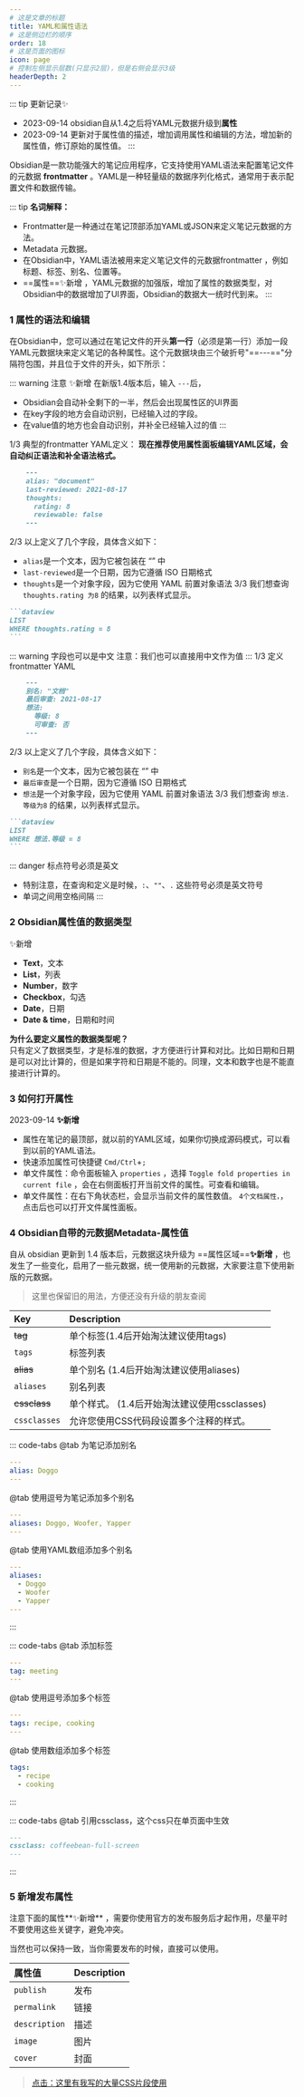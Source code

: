 ```yaml
---
# 这是文章的标题
title: YAML和属性语法
# 这是侧边栏的顺序
order: 18
# 这是页面的图标
icon: page
# 控制左侧显示层数(只显示2层)，但是右侧会显示3级
headerDepth: 2
---
```

::: tip 更新记录✨<Badge text="Features" type="tip" />
- 2023-09-14 obsidian自从1.4之后将YAML元数据升级到**属性**
- 2023-09-14 更新对于属性值的描述，增加调用属性和编辑的方法，增加新的属性值，修订原始的属性值。 
:::

Obsidian是一款功能强大的笔记应用程序，它支持使用YAML语法来配置笔记文件的元数据 **frontmatter** 。YAML是一种轻量级的数据序列化格式，通常用于表示配置文件和数据传输。

::: tip 
**名词解释：**
- Frontmatter是一种通过在笔记顶部添加YAML或JSON来定义笔记元数据的方法。
- Metadata 元数据。
- 在Obsidian中，YAML语法被用来定义笔记文件的元数据frontmatter 
，例如标题、标签、别名、位置等。
- ==属性==✨新增 <Badge text="Features" type="tip" />，YAML元数据的加强版，增加了属性的数据类型，对Obsidian中的数据增加了UI界面，Obsidian的数据大一统时代到来。
:::

### 1 属性的语法和编辑
在Obsidian中，您可以通过在笔记文件的开头**第一行**（必须是第一行）添加一段YAML元数据块来定义笔记的各种属性。这个元数据块由三个破折号"==---=="分隔符包围，并且位于文件的开头，如下所示：

::: warning 注意 ✨新增 <Badge text="Features" type="tip" />
在新版1.4版本后，输入 `---`后，
- Obsidian会自动补全剩下的一半，然后会出现属性区的UI界面
- 在key字段的地方会自动识别，已经输入过的字段。
- 在value值的地方也会自动识别，并补全已经输入过的值
:::

1/3 典型的frontmatter YAML定义：
**现在推荐使用属性面板编辑YAML区域，会自动纠正语法和补全语法格式。**
````markdown
    ---
    alias: "document"
    last-reviewed: 2021-08-17
    thoughts:
      rating: 8
      reviewable: false
    ---
````
2/3 以上定义了几个字段，具体含义如下：
-   `alias`是一个文本，因为它被包装在 “” 中
-   `last-reviewed`是一个日期，因为它遵循 ISO 日期格式
-   `thoughts`是一个对象字段，因为它使用 YAML 前置对象语法
3/3 我们想查询 `thoughts.rating 为8` 的结果，以列表样式显示。
````markdown
```dataview
LIST
WHERE thoughts.rating = 8
```
````
::: warning 字段也可以是中文
注意：我们也可以直接用中文作为值
:::
1/3 定义frontmatter YAML
````markdown
    ---
    别名: "文档"
    最后审查: 2021-08-17
    想法:
      等级: 8
      可审查: 否
    ---
````
2/3 以上定义了几个字段，具体含义如下：
-   `别名`是一个文本，因为它被包装在 “” 中
-   `最后审查`是一个日期，因为它遵循 ISO 日期格式
-   `想法`是一个对象字段，因为它使用 YAML 前置对象语法
3/3 我们想查询 `想法.等级为8` 的结果，以列表样式显示。
````markdown
```dataview
LIST
WHERE 想法.等级 = 8
```
````
::: danger 标点符号必须是英文
- 特别注意，在查询和定义是时候，`:`、`""`、`.` 这些符号必须是英文符号
- 单词之间用空格间隔
:::

### 2 Obsidian属性值的数据类型
✨新增 <Badge text="Features" type="tip" />
- **Text**，文本
- **List**，列表
- **Number**，数字
- **Checkbox**，勾选
- **Date**，日期
- **Date & time**，日期和时间

**为什么要定义属性的数据类型呢？**  
只有定义了数据类型，才是标准的数据，才方便进行计算和对比。比如日期和日期是可以对比计算的，但是如果字符和日期是不能的。同理，文本和数字也是不能直接进行计算的。

### 3 如何打开属性
2023-09-14 **✨新增** <Badge text="Features" type="tip" />  
- 属性在笔记的最顶部，就以前的YAML区域，如果你切换成源码模式，可以看到以前的YAML语法。
- 快速添加属性可快捷键 `Cmd/Ctrl`+`;`
- 单文件属性：命令面板输入 `properties` ，选择 `Toggle fold properties in current file` ，会在右侧面板打开当前文件的属性。可查看和编辑。
- 单文件属性：在右下角状态栏，会显示当前文件的属性数值。 `4个文档属性，`，点击后也可以打开文件属性面板。
### 4 Obsidian自带的元数据Metadata-属性值

自从 obsidian 更新到 1.4 版本后，元数据这块升级为 ==属性区域==**✨新增** <Badge text="Features" type="tip" />  ，也发生了一些变化，启用了一些元数据，统一使用新的元数据，大家要注意下使用新版的元数据。

> 这里也保留旧的用法，方便还没有升级的朋友查阅

| Key          | Description                                  |
| :----------- | :------------------------------------------- |
| ~~tag~~      | 单个标签(1.4后开始淘汰建议使用tags)          |
| `tags`       | 标签列表                                     |
| ~~alias~~    | 单个别名 (1.4后开始淘汰建议使用aliases)      |
| `aliases`    | 别名列表                                     |
| ~~cssclass~~ | 单个样式。 (1.4后开始淘汰建议使用cssclasses) |
| `cssclasses` | 允许您使用CSS代码段设置多个注释的样式。      |

::: code-tabs
@tab 为笔记添加别名

````yaml
---
alias: Doggo
---
````
@tab 使用逗号为笔记添加多个别名
```yaml
---
aliases: Doggo, Woofer, Yapper
---
```
@tab 使用YAML数组添加多个别名
```yaml
---
aliases:
  - Doggo
  - Woofer
  - Yapper
---
```
:::

::: code-tabs
@tab 添加标签
```YAML
---
tag: meeting
---
```
@tab 使用逗号添加多个标签
```YAML
---
tags: recipe, cooking
---
```
@tab 使用数组添加多个标签
```YAML
tags:
  - recipe
  - cooking
```
:::

::: code-tabs
@tab 引用cssclass，这个css只在单页面中生效
````markdown
---
cssclass: coffeebean-full-screen
---
````
:::



### 5 新增发布属性
注意下面的属性**✨新增** <Badge text="Features" type="tip" />  ，需要你使用官方的发布服务后才起作用，尽量平时不要使用这些关键字，避免冲突。

当然也可以保持一致，当你需要发布的时候，直接可以使用。

| 属性值       | Description |
| :------------ | :---------- |
| `publish`     | 发布        |
| `permalink`   | 链接        |
| `description` | 描述        |
| `image`       | 图片        |
| `cover`       | 封面        |



> [点击：这里有我写的大量CSS片段使用](/zh/css-snippets/)